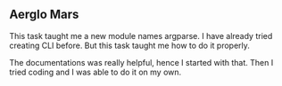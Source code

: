 ## Aerglo Mars

This task taught me a new module names argparse. I have already tried creating CLI before. But this task taught me how to do it properly. 

The documentations was really helpful, hence I started with that. Then I tried coding and I was able to do it on my own.